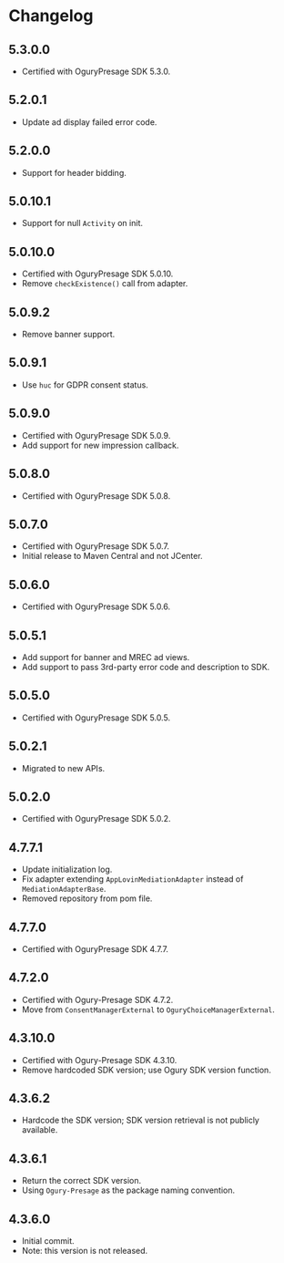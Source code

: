 # Changelog

## 5.3.0.0
* Certified with OguryPresage SDK 5.3.0.

## 5.2.0.1
* Update ad display failed error code.

## 5.2.0.0
* Support for header bidding.

## 5.0.10.1
* Support for null `Activity` on init.

## 5.0.10.0
* Certified with OguryPresage SDK 5.0.10.
* Remove `checkExistence()` call from adapter.

## 5.0.9.2
* Remove banner support.

## 5.0.9.1
* Use `huc` for GDPR consent status.

## 5.0.9.0
* Certified with OguryPresage SDK 5.0.9.
* Add support for new impression callback.

## 5.0.8.0
* Certified with OguryPresage SDK 5.0.8.

## 5.0.7.0
* Certified with OguryPresage SDK 5.0.7.
* Initial release to Maven Central and not JCenter.

## 5.0.6.0
* Certified with OguryPresage SDK 5.0.6.

## 5.0.5.1
* Add support for banner and MREC ad views.
* Add support to pass 3rd-party error code and description to SDK.

## 5.0.5.0
* Certified with OguryPresage SDK 5.0.5.

## 5.0.2.1
* Migrated to new APIs.

## 5.0.2.0
* Certified with OguryPresage SDK 5.0.2.

## 4.7.7.1
* Update initialization log.
* Fix adapter extending `AppLovinMediationAdapter` instead of `MediationAdapterBase`.
* Removed repository from pom file.

## 4.7.7.0
* Certified with OguryPresage SDK 4.7.7.

## 4.7.2.0
* Certified with Ogury-Presage SDK 4.7.2.
* Move from `ConsentManagerExternal` to `OguryChoiceManagerExternal`.

## 4.3.10.0
* Certified with Ogury-Presage SDK 4.3.10.
* Remove hardcoded SDK version; use Ogury SDK version function.

## 4.3.6.2
* Hardcode the SDK version; SDK version retrieval is not publicly available.

## 4.3.6.1
* Return the correct SDK version.
* Using `Ogury-Presage` as the package naming convention. 

## 4.3.6.0
* Initial commit.
* Note: this version is not released.
